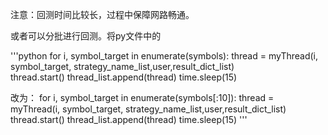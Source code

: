 注意：回测时间比较长，过程中保障网路畅通。  

或者可以分批进行回测。将py文件中的  

'''python
for i, symbol_target in enumerate(symbols):
    thread = myThread(i, symbol_target, strategy_name_list,user,result_dict_list)  
    thread.start()
    thread_list.append(thread)
    time.sleep(15)

改为：
for i, symbol_target in enumerate(symbols[:10]):
    thread = myThread(i, symbol_target, strategy_name_list,user,result_dict_list)  
    thread.start()
    thread_list.append(thread)
    time.sleep(15)
'''
